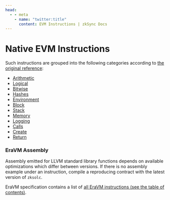 ```yaml
---
head:
  - - meta
    - name: "twitter:title"
      content: EVM Instructions | zkSync Docs
---
```


# Native EVM Instructions

Such instructions are grouped into the following categories according to [the original reference](https://www.evm.codes/):

- [Arithmetic](./arithmetic.md)
- [Logical](./logical.md)
- [Bitwise](./bitwise.md)
- [Hashes](./hashes.md)
- [Environment](./environment.md)
- [Block](./block.md)
- [Stack](./stack.md)
- [Memory](./memory.md)
- [Logging](./logging.md)
- [Calls](./calls.md)
- [Create](./create.md)
- [Return](./return.md)

### EraVM Assembly

Assembly emitted for LLVM standard library functions depends on available optimizations which differ between versions. If there is no
assembly example under an instruction, compile a reproducing contract with the latest version of `zksolc`.

EraVM specification contains a list of [all EraVM instructions (see the table of contents)](https://matter-labs.github.io/eravm-spec/spec.html).

